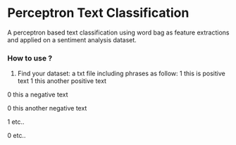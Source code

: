# Perceptron Text Classification
A perceptron based text classification using word bag as feature extractions and applied on a sentiment analysis dataset.

### How to use ?
1. Find your dataset: a txt file including phrases as follow:
1 this is positive text
1 this another positive text

0 this a negative text

0 this another negative text

1 etc..

0 etc..

